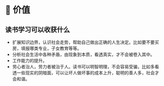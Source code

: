 # 💖 价值

## 读书学习可以收获什么

* 扩展知识边界，认识社会走势，帮助自己做出正确的人生决定。比如要不要买房，填报哪类专业，子女教育等等。
* 分析社会生活中各种矛盾，由现象到本质，看透真实，才不会被卷入其中。
* 工作能力的提升。
* 劳心者治人，劳力者被治于人。读书可以明智明理，不会容易受骗，比如多看透一些现实的阴暗面，可以让坏人做坏事的成本上升，聪明的善人多，社会才会和谐。

